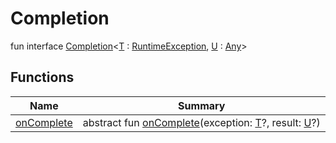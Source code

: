 # Completion


fun interface [Completion](index.md)&lt;[T](index.md) : [RuntimeException](https://developer.android.com/reference/kotlin/java/lang/RuntimeException.html), [U](index.md) : [Any](https://kotlinlang.org/api/latest/jvm/stdlib/kotlin/-any/index.html)&gt;

## Functions

| Name | Summary |
|---|---|
| [onComplete](on-complete.md) | abstract fun [onComplete](on-complete.md)(exception: [T](index.md)?, result: [U](index.md)?) |
